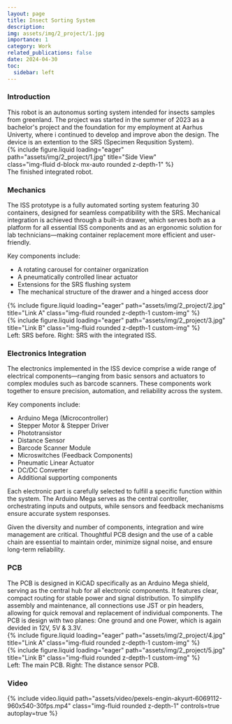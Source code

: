```yaml
---
layout: page
title: Insect Sorting System
description: 
img: assets/img/2_project/1.jpg
importance: 1
category: Work
related_publications: false
date: 2024-04-30
toc:
  sidebar: left
---
```


<h3>Introduction</h3>
This robot is an autonomus sorting system intended for insects samples from greenland. The project was started in the summer of 2023 as a bachelor's project and the foundation for my employment at Aarhus Univerty, where i continued to develop and improve abon the design. The device is an extention to the SRS (Specimen Requsition System).

<div class="row">
  <div class="col-sm mt-3 mt-md-0">
    <div class="mx-auto" style="max-width: 400px;">
      {% include figure.liquid loading="eager" path="assets/img/2_project/1.jpg" title="Side View" class="img-fluid d-block mx-auto rounded z-depth-1" %}
    </div>
  </div>
</div>
<div class="caption">
    The finished integrated robot.
</div>

<h3>Mechanics</h3>
The ISS prototype is a fully automated sorting system featuring 30 containers, designed for seamless compatibility with the SRS. Mechanical integration is achieved through a built-in drawer, which serves both as a platform for all essential ISS components and as an ergonomic solution for lab technicians—making container replacement more efficient and user-friendly.

Key components include:

- A rotating carousel for container organization
- A pneumatically controlled linear actuator
- Extensions for the SRS flushing system
- The mechanical structure of the drawer and a hinged access door

<div class="row">
    <div class="col-sm mt-3 mt-md-0">
        {% include figure.liquid loading="eager" path="assets/img/2_project/2.jpg" title="Link A" class="img-fluid rounded z-depth-1 custom-img" %}
    </div>
    <div class="col-sm mt-3 mt-md-0">
        {% include figure.liquid loading="eager" path="assets/img/2_project/3.jpg" title="Link B" class="img-fluid rounded z-depth-1 custom-img" %}
    </div>
</div>
<div class="caption">
    Left: SRS before. Right: SRS with the integrated ISS.
</div>


<h3>Electronics Integration</h3>
The electronics implemented in the ISS device comprise a wide range of electrical components—ranging from basic sensors and actuators to complex modules such as barcode scanners. These components work together to ensure precision, automation, and reliability across the system.

Key components include:

- Arduino Mega (Microcontroller)
- Stepper Motor & Stepper Driver
- Phototransistor
- Distance Sensor
- Barcode Scanner Module
- Microswitches (Feedback Components)
- Pneumatic Linear Actuator
- DC/DC Converter
- Additional supporting components

Each electronic part is carefully selected to fulfill a specific function within the system. The Arduino Mega serves as the central controller, orchestrating inputs and outputs, while sensors and feedback mechanisms ensure accurate system responses.

Given the diversity and number of components, integration and wire management are critical. Thoughtful PCB design and the use of a cable chain are essential to maintain order, minimize signal noise, and ensure long-term reliability.

<h3>PCB</h3>
The PCB is designed in KiCAD specifically as an Arduino Mega shield, serving as the central hub for all electronic components. It features clear, compact routing for stable power and signal distribution. To simplify assembly and maintenance, all connections use JST or pin headers, allowing for quick removal and replacement of individual components. The PCB is design with two planes: One ground and one Power, which is again devided in 12V, 5V & 3.3V.


<div class="row">
    <div class="col-sm mt-3 mt-md-0">
        {% include figure.liquid loading="eager" path="assets/img/2_project/4.jpg" title="Link A" class="img-fluid rounded z-depth-1 custom-img" %}
    </div>
    <div class="col-sm mt-3 mt-md-0">
        {% include figure.liquid loading="eager" path="assets/img/2_project/5.jpg" title="Link B" class="img-fluid rounded z-depth-1 custom-img" %}
    </div>
</div>
<div class="caption">
    Left: The main PCB. Right: The distance sensor PCB.
</div>


<h3>Video</h3>

{% include video.liquid path="assets/video/pexels-engin-akyurt-6069112-960x540-30fps.mp4" class="img-fluid rounded z-depth-1" controls=true autoplay=true %}

